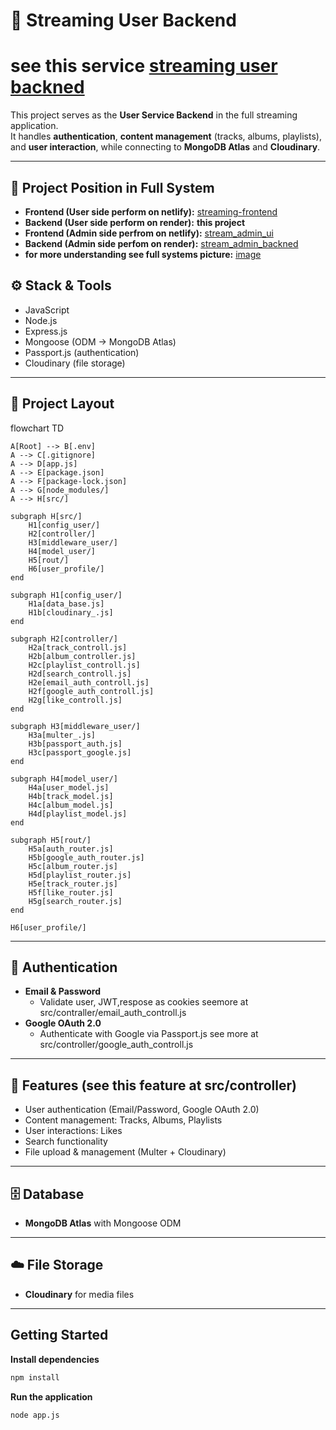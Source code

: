 # 🎵 Streaming User Backend
# **see this service** [streaming user backned](https://streaming-user-backend.onrender.com)  

This project serves as the **User Service Backend** in the full streaming application.  
It handles **authentication**, **content management** (tracks, albums, playlists), and **user interaction**, while connecting to **MongoDB Atlas** and **Cloudinary**.

---

## 🔗 Project Position in Full System

- **Frontend (User side perform on netlify):** [streaming-frontend](https://github.com/sana2912/streaming-frontend.git)  
- **Backend (User side perform on render):** **this project**  
- **Frontend (Admin side perfrom on netlify):** [stream_admin_ui](https://github.com/sana2912/stream_admin_ui.git)  
- **Backend (Admin side perfom on render):** [stream_admin_backned](https://github.com/sana2912/stream_admin_backned.git)  
- **for more understanding see full systems picture:** [image](https://res.cloudinary.com/ddlspu2uq/image/upload/v1756123510/system_d4p3cd.jpg)  

## ⚙️ Stack & Tools
- JavaScript  
- Node.js  
- Express.js  
- Mongoose (ODM → MongoDB Atlas)  
- Passport.js (authentication)  
- Cloudinary (file storage)  

---

## 📂 Project Layout
flowchart TD

    A[Root] --> B[.env]
    A --> C[.gitignore]
    A --> D[app.js]
    A --> E[package.json]
    A --> F[package-lock.json]
    A --> G[node_modules/]
    A --> H[src/]

    subgraph H[src/]
        H1[config_user/]
        H2[controller/]
        H3[middleware_user/]
        H4[model_user/]
        H5[rout/]
        H6[user_profile/]
    end

    subgraph H1[config_user/]
        H1a[data_base.js]
        H1b[cloudinary_.js]
    end

    subgraph H2[controller/]
        H2a[track_controll.js]
        H2b[album_controller.js]
        H2c[playlist_controll.js]
        H2d[search_controll.js]
        H2e[email_auth_controll.js]
        H2f[google_auth_controll.js]
        H2g[like_controll.js]
    end

    subgraph H3[middleware_user/]
        H3a[multer_.js]
        H3b[passport_auth.js]
        H3c[passport_google.js]
    end

    subgraph H4[model_user/]
        H4a[user_model.js]
        H4b[track_model.js]
        H4c[album_model.js]
        H4d[playlist_model.js]
    end

    subgraph H5[rout/]
        H5a[auth_router.js]
        H5b[google_auth_router.js]
        H5c[album_router.js]
        H5d[playlist_router.js]
        H5e[track_router.js]
        H5f[like_router.js]
        H5g[search_router.js]
    end

    H6[user_profile/]


---

## 🔑 Authentication
- **Email & Password**  
  - Validate user, JWT,respose as cookies seemore at src/contraller/email_auth_controll.js
- **Google OAuth 2.0**  
  - Authenticate with Google via Passport.js see more at src/controller/google_auth_controll.js

---

## 🚀 Features (see this feature at src/controller)
- User authentication (Email/Password, Google OAuth 2.0)  
- Content management: Tracks, Albums, Playlists  
- User interactions: Likes  
- Search functionality  
- File upload & management (Multer + Cloudinary)  

---

## 🗄️ Database
- **MongoDB Atlas** with Mongoose ODM  

---

## ☁️ File Storage
- **Cloudinary** for media files  

---
## Getting Started
**Install dependencies**
   ```bash
   npm install
   ```
**Run the application**
   ```bash
   node app.js
   ```

